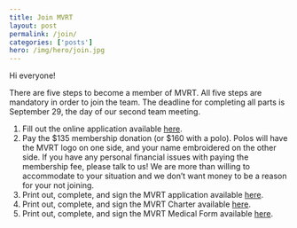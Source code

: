 ```yaml
---
title: Join MVRT
layout: post
permalink: /join/
categories: ['posts']
hero: /img/hero/join.jpg
---
```


Hi everyone!

There are five steps to become a member of MVRT. All five steps are mandatory
in order to join the team. The deadline for completing all parts is September
29, the day of our second team meeting.

1. Fill out the online application available [here][1].
2. Pay the $135 membership donation (or $160 with a polo). Polos will have the MVRT
   logo on one side, and your name embroidered on the other side. If you have
   any personal financial issues with paying the membership fee, please talk to
   us! We are more than willing to accommodate to your situation and we don’t
   want money to be a reason for your not joining.
3. Print out, complete, and sign the MVRT application available [here][2].
4. Print out, complete, and sign the MVRT Charter available [here][3].
5. Print out, complete, and sign the MVRT Medical Form available [here][4].

[1]: https://docs.google.com/forms/d/1BYlaOZKRgOdW1QTL3t4crsZc0JCSsuffwD_TbLAHSmM/viewform
[2]: /join/application.docx
[3]: /join/charter.docx
[4]: /join/waiver.pdf
